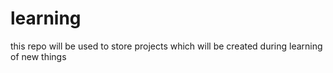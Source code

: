 # learning
this repo will be used to store projects which will be created during learning of new things


